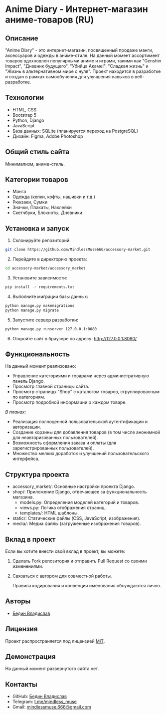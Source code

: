 # Anime Diary - Интернет-магазин аниме-товаров (RU)

## Описание
"Anime Diary" - это интернет-магазин, посвященный продаже манги, аксессуаров и одежды в аниме-стиле. На данный момент ассортимент товаров вдохновлен популярными аниме и играми, такими как "Genshin Impact", "Дневник будущего", "Убийца Акаме!", "Сладкая жизнь" и "Жизнь в альтернативном мире с нуля". Проект находится в разработке и создан в рамках самообучения для улучшения навыков в веб-разработке. 

## Технологии
- HTML, CSS
- Bootstrap 5
- Python, Django
- JavaScript
- База данных: SQLite (планируется переход на PostgreSQL)
- Дизайн: Figma, Adobe Photoshop

## Общий стиль сайта
Минимализм, аниме-стиль.

## Категории товаров
- Манга
- Одежда (кепки, кофты, нашивки и т.д.)
- Рюкзаки, Сумки
- Значки, Плакаты, Наклейки
- Скетчбуки, Блокноты, Дневники

## Установка и запуск
1. Склонируйте репозиторий:

```bash
git clone https://github.com/MindlessMuse666/accessory-market.git
```

2. Перейдите в директорию проекта:
```bash
cd accessory-market/accessory_market
```

3. Установите зависимости:
  
```bash
pip install -r requirements.txt
```

4. Выполните миграции базы данных:
  
```bash
python manage.py makemigrations
python manage.py migrate
```

5. Запустите сервер разработки:
  
```bash
python manage.py runserver 127.0.0.1:8080
```

6. Откройте сайт в браузере по адресу: http://127.0.0.1:8080/

## Функциональность
На данный момент реализовано:
- Управление категориями и товарами через административную панель Django.
- Просмотр главной страницы сайта.
- Просмотр страницы "Shop" с каталогом товаров, сгруппированным по категориям.
- Просмотр подробной информации о каждом товаре.

*В планах:*
- Реализация полноценной пользовательской аутентификации и авторизации.
- Создание корзины для добавления товаров (в том числе анонимной для неавторизованных пользователей).
- Возможность оформления заказа и оплаты (для зарегистрированных пользователей).
- Множество мелких доработок и улучшений пользовательского интерфейса.

## Структура проекта
- accessory_market/: Основные настройки проекта Django.
- shop/: Приложение Django, отвечающее за функциональность магазина.
    - models.py: Определения моделей категорий и товаров.
    - views.py: Логика отображения страниц.
    - templates/: HTML шаблоны.
- static/: Статические файлы (CSS, JavaScript, изображения).
- media/: Медиа файлы (загруженные изображения товаров).

## Вклад в проект
Если вы хотите внести свой вклад в проект, вы можете:
1. Сделать Fork репозитория и отправить Pull Request со своими изменениями.
2. Связаться с автором для совместной работы.

   Правила кодирования и конвенции именования обсуждаются лично.

## Авторы
- [Бедин Владислав](https://github.com/MindlessMuse666 "Владислав: https://github.com/MindlessMuse666")

## Лицензия
Проект распространяется под лицензией [MIT](https://opensource.org/licenses/MIT).

## Демонстрация
На данный момент развернутого сайта нет.

## Контакты
- GitHub: [Бедин Владислав](https://github.com/MindlessMuse666 "Владислав: https://github.com/MindlessMuse666")
- Telegram: [t.me/mindless_muse](t.me/mindless_muse)
- Gmail: [mindlessmuse.666@gmail.com](mailto:mindlessmuse.666@gmail.com)
